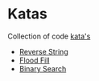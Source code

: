 # Katas

Collection of code [kata's](https://en.wikipedia.org/wiki/Kata)

* [Reverse String](kata_reverse_string)
* [Flood Fill](kata_flood_fill)
* [Binary Search](kata_binary_search)
